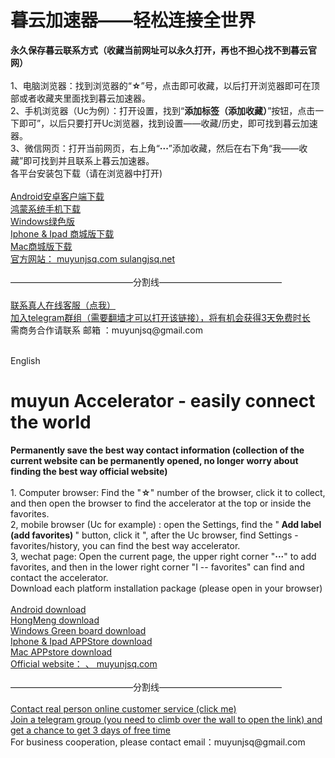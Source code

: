 # 暮云加速器——轻松连接全世界
<div><b>永久保存暮云联系方式（收藏当前网址可以永久打开，再也不担心找不到暮云官网）</b></div>
<br>
<div>1、电脑浏览器：找到浏览器的“<b>☆</b>”号，点击即可收藏，以后打开浏览器即可在顶部或者收藏夹里面找到暮云加速器。</div>
<div>2、手机浏览器（Uc为例）：打开设置，找到“<b>添加标签（添加收藏）</b>”按钮，点击一下即可”，以后只要打开Uc浏览器，找到设置——收藏/历史，即可找到暮云加速器。</div>
<div>3、微信网页：打开当前网页，右上角“<b>···</b>”添加收藏，然后在右下角“我——收藏”即可找到并且联系上暮云加速器。</div>

<div>各平台安装包下载（请在浏览器中打开)</div>
<br>
<div><a href="https://down2.yui-kangestu-79019.xyz/android/muyun20240816/muyunjsq_v1.3.13_youtujsq.apk" target="_blank">Android安卓客户端下载</a></div>
<div><a href="https://down2.yui-kangestu-79019.xyz/android/muyun20240816/muyunjsq_v1.3.13_youtujsq.apk" target="_blank">鸿蒙系统手机下载</a></div>
<div><a href="https://down2.yui-kangestu-79019.xyz/pc/muyun20240913/DuskCloud_24.09.12.51_youtujsq.zip" target="_blank">Windows绿色版</a></div>
<div><a href="http://www.muyunjsq.com/courseDetailAppleStoreIdModifiction.html" target="_blank">Iphone & Ipad 商城版下载</a></div>
<div><a href="http://www.muyunjsq.com/courseDetailAppleStoreMac.html" target="_blank">Mac商城版下载</a></div>
<div><a href="http://muyunjsq.com" target="_blank"> 官方网站： muyunjsq.com   sulangjsq.net </a> </div>
<br>
<div>——————————————分割线——————————————</div>
<br>

<div><a href="https://youtu.youttkf.xyz/chatlink.html" target="_blank">联系真人在线客服（点我）</a></div>
<div><a href="https://t.me/youtujiasuqi" target="_blank">加入telegram群组（需要翻墙才可以打开该链接），将有机会获得3天免费时长</a></div>
<div>需商务合作请联系 邮箱 ：muyunjsq@gmail.com</a></div>
<br>





English
# muyun Accelerator - easily connect the world
<div><b>Permanently save the best way contact information (collection of the current website can be permanently opened, no longer worry about finding the best way official website)</b></div>
<br>
<div>1. Computer browser: Find the "<b>☆</b>" number of the browser, click it to collect, and then open the browser to find the accelerator at the top or inside the favorites.</div>
<div>2, mobile browser (Uc for example) : open the Settings, find the "<b> Add label (add favorites) </b>" button, click it ", after the Uc browser, find Settings - favorites/history, you can find the best way accelerator.</div>
<div>3, wechat page: Open the current page, the upper right corner "<b>···</b>" to add favorites, and then in the lower right corner "I -- favorites" can find and contact the accelerator.</div>

<div>Download each platform installation package (please open in your browser)</div>
<br>
<div><a href="https://down2.yui-kangestu-79019.xyz/android/muyun20240816/muyunjsq_v1.3.13_youtujsq.apk" target="_blank">Android download</a></div>
<div><a href="https://down2.yui-kangestu-79019.xyz/android/muyun20240816/muyunjsq_v1.3.13_youtujsq.apk" target="_blank">HongMeng download</a></div>
<div><a href="https://down2.yui-kangestu-79019.xyz/pc/muyun20240913/DuskCloud_24.09.12.51_youtujsq.zip" target="_blank">Windows Green board download</a></div>
<div><a href="http://www.muyunjsq.com/courseDetailAppleStoreIdModifiction.html" target="_blank">Iphone & Ipad APPStore  download</a></div>
<div><a href="http://www.muyunjsq.com/courseDetailAppleStoreMac.html" target="_blank">Mac APPstore download</a></div>
<div><a href="http://muyunjsq.com" target="_blank">Official website： 、 muyunjsq.com </a> </div>
<br>
<div>——————————————分割线——————————————</div>
<br>

<div><a href="https://youtu.youttkf.xyz/chatlink.html" target="_blank">Contact real person online customer service (click me)</a></div>
<div><a href="https://t.me/youtujiasuqi" target="_blank">Join a telegram group (you need to climb over the wall to open the link) and get a chance to get 3 days of free time</a></div>
<div>For business cooperation, please contact email：muyunjsq@gmail.com</a></div>
<br>
